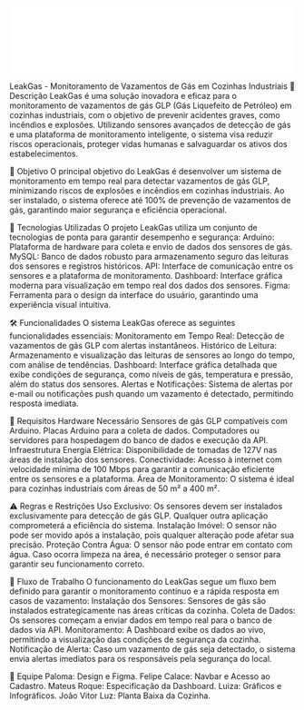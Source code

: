 <img src="/public/assets/logo.png" width="600px">

LeakGas - Monitoramento de Vazamentos de Gás em Cozinhas Industriais
🚀 Descrição
LeakGas é uma solução inovadora e eficaz para o monitoramento de vazamentos de gás GLP (Gás Liquefeito de Petróleo) em cozinhas industriais, com o objetivo de prevenir acidentes graves, como incêndios e explosões. Utilizando sensores avançados de detecção de gás e uma plataforma de monitoramento inteligente, o sistema visa reduzir riscos operacionais, proteger vidas humanas e salvaguardar os ativos dos estabelecimentos.

🎯 Objetivo
O principal objetivo do LeakGas é desenvolver um sistema de monitoramento em tempo real para detectar vazamentos de gás GLP, minimizando riscos de explosões e incêndios em cozinhas industriais. Ao ser instalado, o sistema oferece até 100% de prevenção de vazamentos de gás, garantindo maior segurança e eficiência operacional.

🔧 Tecnologias Utilizadas
O projeto LeakGas utiliza um conjunto de tecnologias de ponta para garantir desempenho e segurança:
Arduino: Plataforma de hardware para coleta e envio de dados dos sensores de gás.
MySQL: Banco de dados robusto para armazenamento seguro das leituras dos sensores e registros históricos.
API: Interface de comunicação entre os sensores e a plataforma de monitoramento.
Dashboard: Interface gráfica moderna para visualização em tempo real dos dados dos sensores.
Figma: Ferramenta para o design da interface do usuário, garantindo uma experiência visual intuitiva.

🛠️ Funcionalidades
O sistema LeakGas oferece as seguintes funcionalidades essenciais:
Monitoramento em Tempo Real: Detecção de vazamentos de gás GLP com alertas instantâneos.
Histórico de Leitura: Armazenamento e visualização das leituras de sensores ao longo do tempo, com análise de tendências.
Dashboard: Interface gráfica detalhada que exibe condições de segurança, como níveis de gás, temperatura e pressão, além do status dos sensores.
Alertas e Notificações: Sistema de alertas por e-mail ou notificações push quando um vazamento é detectado, permitindo resposta imediata.

📝 Requisitos
Hardware Necessário
Sensores de gás GLP compatíveis com Arduino.
Placas Arduino para a coleta de dados.
Computadores ou servidores para hospedagem do banco de dados e execução da API.
Infraestrutura
Energia Elétrica: Disponibilidade de tomadas de 127V nas áreas de instalação dos sensores.
Conectividade: Acesso à internet com velocidade mínima de 100 Mbps para garantir a comunicação eficiente entre os sensores e a plataforma.
Área de Monitoramento: O sistema é ideal para cozinhas industriais com áreas de 50 m² a 400 m².

⚠️ Regras e Restrições
Uso Exclusivo: Os sensores devem ser instalados exclusivamente para detecção de gás GLP. Qualquer outra aplicação comprometerá a eficiência do sistema.
Instalação Imóvel: O sensor não pode ser movido após a instalação, pois qualquer alteração pode afetar sua precisão.
Proteção Contra Água: O sensor não pode entrar em contato com água. Caso ocorra limpeza na área, é necessário proteger o sensor para garantir seu funcionamento correto.

🔄 Fluxo de Trabalho
O funcionamento do LeakGas segue um fluxo bem definido para garantir o monitoramento contínuo e a rápida resposta em casos de vazamento:
Instalação dos Sensores: Sensores de gás são instalados estrategicamente nas áreas críticas da cozinha.
Coleta de Dados: Os sensores começam a enviar dados em tempo real para o banco de dados via API.
Monitoramento: A Dashboard exibe os dados ao vivo, permitindo a visualização das condições de segurança da cozinha.
Notificação de Alerta: Caso um vazamento de gás seja detectado, o sistema envia alertas imediatos para os responsáveis pela segurança do local.

👥 Equipe
Paloma: Design e Figma.
Felipe Calace: Navbar e Acesso ao Cadastro.
Mateus Roque: Especificação da Dashboard.
Luiza: Gráficos e Infográficos.
João Vitor Luz: Planta Baixa da Cozinha.